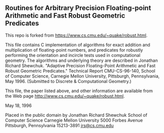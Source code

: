 ## Routines for Arbitrary Precision Floating-point Arithmetic and Fast Robust Geometric Predicates ##

This repo is forked from <https://www.cs.cmu.edu/~quake/robust.html>.

This file contains C implementation of algorithms for exact addition and multiplication of floating-point numbers, and predicates for robustly performing the orientation and incircle tests used in computational geometry.  The algorithms and underlying theory are described in Jonathan Richard Shewchuk. "Adaptive Precision Floating-Point Arithmetic and Fast Robust Geometric Predicates."  Technical Report CMU-CS-96-140, School of Computer Science, Carnegie Mellon University, Pittsburgh, Pennsylvania, May 1996.  (Submitted to Discrete & Computational Geometry.)

This file, the paper listed above, and other information are available from the Web page <http://www.cs.cmu.edu/~quake/robust.html>.

May 18, 1996

Placed in the public domain by
Jonathan Richard Shewchuk
School of Computer Science
Carnegie Mellon University
5000 Forbes Avenue
Pittsburgh, Pennsylvania  15213-3891
jrs@cs.cmu.edu
